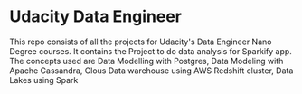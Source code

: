 # Udacity Data Engineer

 This repo consists of all the projects for Udacity's Data Engineer Nano Degree courses. It contains the Project to do data analysis for Sparkify app. The concepts used are Data Modelling with Postgres, Data Modeling with Apache Cassandra, Clous Data warehouse using AWS Redshift cluster, Data Lakes using Spark
